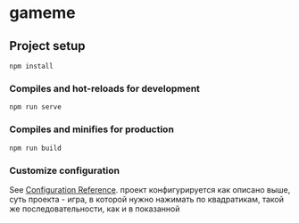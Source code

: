 # gameme

## Project setup
```
npm install
```

### Compiles and hot-reloads for development
```
npm run serve
```

### Compiles and minifies for production
```
npm run build
```

### Customize configuration
See [Configuration Reference](https://cli.vuejs.org/config/).
 проект конфигурируется как описано выше, суть проекта - игра, в которой нужно нажимать по квадратикам, такой же последовательности, как и в показанной